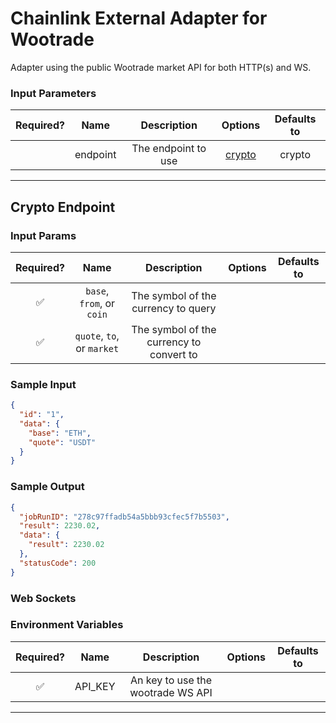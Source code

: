 # Chainlink External Adapter for Wootrade

Adapter using the public Wootrade market API for both HTTP(s) and WS.

### Input Parameters

| Required? |   Name   |     Description     |           Options            | Defaults to |
| :-------: | :------: | :-----------------: | :--------------------------: | :---------: |
|           | endpoint | The endpoint to use | [crypto](#Crypto-Endpoint) |   crypto   |

---

## Crypto Endpoint
### Input Params

| Required? |            Name            |               Description                |       Options       | Defaults to |
| :-------: | :------------------------: | :--------------------------------------: | :-----------------: | :---------: |
|    ✅     | `base`, `from`, or `coin`  |   The symbol of the currency to query    |  |             |
|    ✅     | `quote`, `to`, or `market` | The symbol of the currency to convert to |  |             |

### Sample Input

```json
{
  "id": "1",
  "data": {
    "base": "ETH",
    "quote": "USDT"
  }
}
```

### Sample Output

```json
{
  "jobRunID": "278c97ffadb54a5bbb93cfec5f7b5503",
  "result": 2230.02,
  "data": {
    "result": 2230.02
  },
  "statusCode": 200
}
```

### Web Sockets
### Environment Variables 

| Required? |  Name   |                                                        Description                                                         | Options | Defaults to |
| :-------: | :-----: | :------------------------------------------------------------------------------------------------------------------------: | :-----: | :---------: |
|     ✅      | API_KEY | An key to use the wootrade WS API |         |             |

---